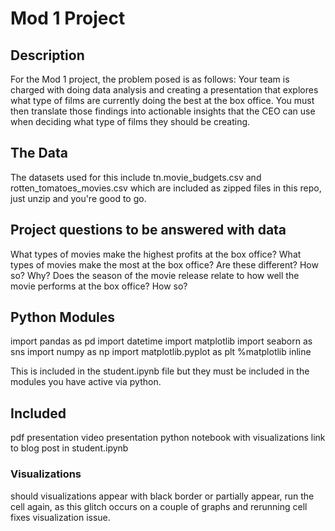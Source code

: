 # Mod 1 Project

## Description

For the Mod 1 project, the problem posed is as follows: Your team is charged with doing data analysis and creating a presentation that explores what type of films are currently doing the best at the box office. You must then translate those findings into actionable insights that the CEO can use when deciding what type of films they should be creating.

## The Data

The datasets used for this include tn.movie_budgets.csv and rotten_tomatoes_movies.csv which are included as zipped files in this repo, just unzip and you're good to go.

## Project questions to be answered with data

What types of movies make the highest profits at the box office?
What types of movies make the most at the box office?
  Are these different? How so? Why?
Does the season of the movie release relate to how well the movie performs at
the box office?
  How so? 

## Python Modules

import pandas as pd
import datetime
import matplotlib 
import seaborn as sns
import numpy as np
import matplotlib.pyplot as plt
%matplotlib inline

This is included in the student.ipynb file but they must be included in the modules you have active via python.

## Included
pdf presentation
video presentation
python notebook with visualizations
link to blog post in student.ipynb

### Visualizations
should visualizations appear with black border or partially appear, run the cell again, as this glitch occurs on a couple of graphs and rerunning cell fixes visualization issue.
